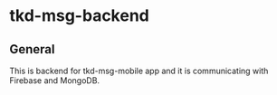 # tkd-msg-backend

## General

This is backend for tkd-msg-mobile app and it is communicating with Firebase and MongoDB.
